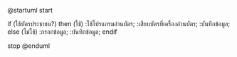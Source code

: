 @startuml
start

if (ใช้บัตรประชาชน?) then (ใช้)
    :ใช้โปรแกรมอ่านบัตร;
    :เสียบบัตรที่เครื่องอ่านบัตร;
    :บันทึกข้อมูล;
else (ไม่ใช้)
    :กรอกข้อมูล;
    :บันทึกข้อมูล;
endif

stop
@enduml